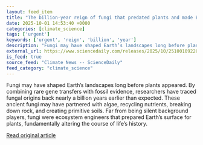 ```yaml
---
layout: feed_item
title: "The billion-year reign of fungi that predated plants and made Earth livable"
date: 2025-10-01 14:53:40 +0000
categories: [climate_science]
tags: ['urgent']
keywords: ['urgent', 'reign', 'billion', 'year']
description: "Fungi may have shaped Earth’s landscapes long before plants appeared"
external_url: https://www.sciencedaily.com/releases/2025/10/251001092208.htm
is_feed: true
source_feed: "Climate News -- ScienceDaily"
feed_category: "climate_science"
---
```


Fungi may have shaped Earth’s landscapes long before plants appeared. By combining rare gene transfers with fossil evidence, researchers have traced fungal origins back nearly a billion years earlier than expected. These ancient fungi may have partnered with algae, recycling nutrients, breaking down rock, and creating primitive soils. Far from being silent background players, fungi were ecosystem engineers that prepared Earth’s surface for plants, fundamentally altering the course of life’s history.

[Read original article](https://www.sciencedaily.com/releases/2025/10/251001092208.htm)
